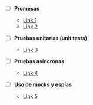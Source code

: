 - [ ] **Promesas**
  * [Link 1](https://developer.mozilla.org/es/docs/Web/JavaScript/Reference/Global_Objects/Promise)
  * [Link 2](https://www.freecodecamp.org/news/how-to-write-a-javascript-promise-4ed8d44292b8/)

- [ ] **Pruebas unitarias (unit tests)**

  * [Link 3](https://jestjs.io/docs/es-ES/getting-started)

- [ ] **Pruebas asíncronas**

  * [Link 4](https://jestjs.io/docs/es-ES/asynchronous)
</p></details>

- [ ] **Uso de mocks y espías**

  * [Link 5](https://jestjs.io/docs/es-ES/manual-mocks)
</p></details>